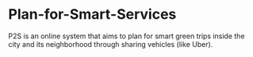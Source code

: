 # Plan-for-Smart-Services
P2S is an online system that aims to plan for smart green trips inside the city and its neighborhood through sharing vehicles (like Uber).

